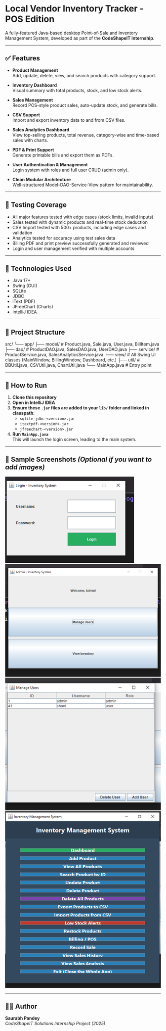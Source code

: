 # Local Vendor Inventory Tracker - POS Edition

A fully-featured Java-based desktop Point-of-Sale and Inventory Management System, developed as part of the **CodeShapeIT Internship**.

---

## ✅ Features

- **Product Management**  
  Add, update, delete, view, and search products with category support.

- **Inventory Dashboard**  
  Visual summary with total products, stock, and low stock alerts.

- **Sales Management**  
  Record POS-style product sales, auto-update stock, and generate bills.

- **CSV Support**  
  Import and export inventory data to and from CSV files.

- **Sales Analytics Dashboard**  
  View top-selling products, total revenue, category-wise and time-based sales with charts.

- **PDF & Print Support**  
  Generate printable bills and export them as PDFs.

- **User Authentication & Management**  
  Login system with roles and full user CRUD (admin only).

- **Clean Modular Architecture**  
  Well-structured Model-DAO-Service-View pattern for maintainability.

---

## 🧪 Testing Coverage

- All major features tested with edge cases (stock limits, invalid inputs)
- Sales tested with dynamic products and real-time stock deduction
- CSV Import tested with 500+ products, including edge cases and validation
- Analytics tested for accuracy using test sales data
- Billing PDF and print preview successfully generated and reviewed
- Login and user management verified with multiple accounts

---

## 🧱 Technologies Used

- Java 17+
- Swing (GUI)
- SQLite
- JDBC
- iText (PDF)
- JFreeChart (Charts)
- IntelliJ IDEA

---

## 📂 Project Structure

src/
└── app/
├── model/ # Product.java, Sale.java, User.java, BillItem.java
├── dao/ # ProductDAO.java, SalesDAO.java, UserDAO.java
├── service/ # ProductService.java, SalesAnalyticsService.java
├── view/ # All Swing UI classes (MainWindow, BillingWindow, Dashboard, etc.)
├── util/ # DBUtil.java, CSVUtil.java, ChartUtil.java
└── MainApp.java # Entry point


---

## 🚀 How to Run

1. **Clone this repository**
2. **Open in IntelliJ IDEA**
3. **Ensure these `.jar` files are added to your `lib/` folder and linked in classpath:**
    - `sqlite-jdbc-<version>.jar`
    - `itextpdf-<version>.jar`
    - `jfreechart-<version>.jar`
4. **Run `MainApp.java`**  
   This will launch the login screen, leading to the main system.

---

## 📸 Sample Screenshots *(Optional if you want to add images)*

![img.png](img.png)
![img_1.png](img_1.png)
![img_2.png](img_2.png)
![img_3.png](img_3.png)

---

## 👨‍💻 Author

**Saurabh Pandey**  
*CodeShapeIT Solutions Internship Project (2025)*

